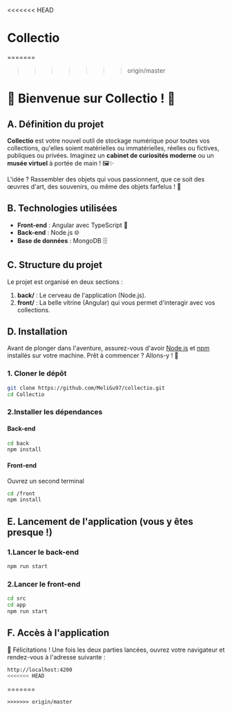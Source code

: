 <<<<<<< HEAD
# Collectio
=======
>>>>>>> origin/master
# 🎉 Bienvenue sur Collectio ! 🎉

## A. Définition du projet

**Collectio** est votre nouvel outil de stockage numérique pour toutes vos collections, qu'elles soient matérielles ou immatérielles, réelles ou fictives, publiques ou privées. Imaginez un **cabinet de curiosités moderne** ou un **musée virtuel** à portée de main ! 🖼️✨ 

L'idée ? Rassembler des objets qui vous passionnent, que ce soit des œuvres d'art, des souvenirs, ou même des objets farfelus ! 🥳

## B. Technologies utilisées

- **Front-end** : Angular avec TypeScript 🚀
- **Back-end** : Node.js 🌐
- **Base de données** : MongoDB 🗄️

## C. Structure du projet

Le projet est organisé en deux sections :

1. **back/** : Le cerveau de l'application (Node.js).
2. **front/** : La belle vitrine (Angular) qui vous permet d'interagir avec vos collections.

## D. Installation

Avant de plonger dans l'aventure, assurez-vous d'avoir [Node.js](https://nodejs.org/) et [npm](https://www.npmjs.com/) installés sur votre machine. Prêt à commencer ? Allons-y ! 🎉

### 1. Cloner le dépôt

```bash
git clone https://github.com/MeliGu97/collectio.git
cd Collectio
```

###  2.Installer les dépendances
#### Back-end
```bash
cd back
npm install
```
#### Front-end
Ouvrez un second terminal
```bash
cd /front
npm install
```

## E. Lancement de l'application (vous y êtes presque !) 
###  1.Lancer le back-end
```bash
npm run start
```

###  2.Lancer le front-end
```bash
cd src
cd app
npm run start
```
## F. Accès à l'application
🎉 Félicitations ! Une fois les deux parties lancées, ouvrez votre navigateur et rendez-vous à l'adresse suivante :
```bash
http://localhost:4200
<<<<<<< HEAD
```
=======
```
>>>>>>> origin/master
